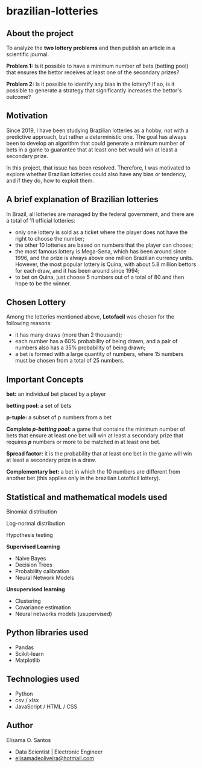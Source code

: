 # brazilian-lotteries

## About the project

To analyze the **two lottery problems** and then publish an article in a scientific journal.

**Problem 1:** Is it possible to have a minimum number of bets (betting pool) that ensures the bettor receives at least one of the secondary prizes?

**Problem 2:** Is it possible to identify any bias in the lottery? If so, is it possible to generate a strategy that significantly increases the bettor's outcome?

## Motivation

Since 2019, I have been studying Brazilian lotteries as a hobby, not with a predictive approach, but rather a deterministic one. The goal has always been to develop an algorithm that could generate a minimum number of bets in a game to guarantee that at least one bet would win at least a secondary prize.

In this project, that issue has been resolved. Therefore, I was motivated to explore whether Brazilian lotteries could also have any bias or tendency, and if they do, how to exploit them.

## A brief explanation of Brazilian lotteries

In Brazil, all lotteries are managed by the federal government, and there are a total of 11 official lotteries:
- only one lottery is sold as a ticket where the player does not have the right to choose the number;
- the other 10 lotteries are based on numbers that the player can choose;
- the most famous lottery is Mega-Sena, which has been around since 1996, and the prize is always above one million Brazilian currency units. However, the most popular lottery is Quina, with about 5.8 million bettors for each draw, and it has been around since 1994;
- to bet on Quina, just choose 5 numbers out of a total of 80 and then hope to be the winner.

## Chosen Lottery

Among the lotteries mentioned above, **Lotofacil** was chosen for the following reasons:
- it has many draws (more than 2 thousand);
- each number has a 60% probability of being drawn, and a pair of numbers also has a 35% probability of being drawn;
- a bet is formed with a large quantity of numbers, where 15 numbers must be chosen from a total of 25 numbers.

   
## Important Concepts
**bet:** an individual bet placed by a player

**betting pool:** a set of bets

**p-tuple:** a subset of p numbers from a bet

**Complete *p-betting pool:*** a game that contains the minimum number of bets that ensure at least one bet will win at least a secondary prize that requires ***p*** numbers or more to be matched in at least one bet.

**Spread factor:** it is the probability that at least one bet in the game will win at least a secondary prize in a draw.

**Complementary bet:** a bet in which the 10 numbers are different from another bet (this applies only in the brazilian Lotofácil lottery).


## Statistical and mathematical models used

Binomial distribution

Log-normal distribution

Hypothesis testing

**Supervised Learning**
- Naive Bayes
- Decision Trees
- Probability calibration
- Neural Network Models

**Unsupervised learning**
- Clustering
- Covariance estimation
- Neural networks models (usupervised)


## Python libraries used
- Pandas
- Scikit-learn
- Matplotlib

## Technologies used
- Python
- csv / xlsx
- JavaScript / HTML / CSS

## Author

Elisama O. Santos
- Data Scientist | Electronic Engineer
- elisamadeoliveira@hotmail.com
